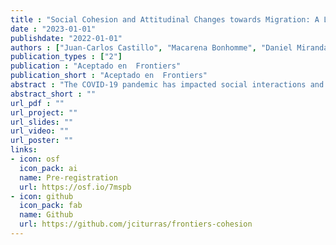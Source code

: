 ```yaml
---
title : "Social Cohesion and Attitudinal Changes towards Migration: A Longitudinal Perspective amid the COVID-19 Pandemic"
date : "2023-01-01"
publishdate: "2022-01-01"
authors : ["Juan-Carlos Castillo", "Macarena Bonhomme", "Daniel Miranda", "Julio Iturra"]
publication_types : ["2"]
publication : "Aceptado en  Frontiers"
publication_short : "Aceptado en  Frontiers"
abstract : "The COVID-19 pandemic has impacted social interactions and coexistence around the globe in dimensions that go far beyond health issues. In the case of the Global South, the pandemic has developed along with growing migratory flows, generating actual and potential threats to social cohesion. In effect, migrants have historically served as ‘scapegoats’ for unexpected crises as a way to control and manage diversity. Chile is nowadays one of the main destination focus for migration in the Latin American region, where recently certain COVID-19 outbreaks in migrant housing have intensified discrimination. In such a context, there is a need for understanding how the pandemic has potentially changed the way local nationals perceive migrant neighbors in terms of a threat to national identity, labor market participation and conviviality. Drawing on the national social cohesion panel survey study ELSOC (2016-2021, N= 2927) the main aim of this paper is to analyze the changes in attitudes towards migrants over the last years and their relation with individual status and territorial factors. The results indicate that Chileans perceive Latin American and Caribbean migrants more negatively after the pandemic, particularly those respondents with lower educational levels and who live in increasingly multicultural neighborhoods with higher rates of migrant residents"
abstract_short : ""
url_pdf : ""
url_project: ""
url_slides: ""
url_video: ""
url_poster: ""
links:
- icon: osf
  icon_pack: ai
  name: Pre-registration
  url: https://osf.io/7mspb
- icon: github
  icon_pack: fab
  name: Github
  url: https://github.com/jciturras/frontiers-cohesion
---
```

